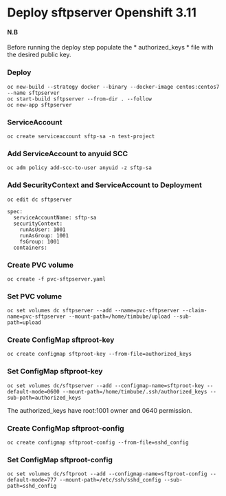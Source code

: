# Deploy sftpserver Openshift 3.11

#### N.B

Before running the deploy step populate the * authorized_keys * file with the desired public key.

### Deploy
```
oc new-build --strategy docker --binary --docker-image centos:centos7 --name sftpserver
oc start-build sftpserver --from-dir . --follow
oc new-app sftpserver
```

### ServiceAccount
```
oc create serviceaccount sftp-sa -n test-project
```

### Add ServiceAccount to anyuid SCC
```
oc adm policy add-scc-to-user anyuid -z sftp-sa
```

### Add SecurityContext and ServiceAccount to Deployment
```
oc edit dc sftpserver

spec:
  serviceAccountName: sftp-sa
  securityContext:
    runAsUser: 1001
    runAsGroup: 1001
    fsGroup: 1001
  containers:
```
### Create PVC volume
```
oc create -f pvc-sftpserver.yaml
```

### Set PVC volume
```
oc set volumes dc sftpserver --add --name=pvc-sftpserver --claim-name=pvc-sftpserver --mount-path=/home/timbube/upload --sub-path=upload
```

### Create ConfigMap sftproot-key
```
oc create configmap sftproot-key --from-file=authorized_keys
```

### Set ConfigMap sftproot-key
```
oc set volumes dc/sftpserver --add --configmap-name=sftproot-key --default-mode=0600 --mount-path=/home/timbube/.ssh/authorized_keys --sub-path=authorized_keys
```
The authorized_keys have root:1001 owner and 0640 permission.

### Create ConfigMap sftproot-config
```
oc create configmap sftproot-config --from-file=sshd_config
```

### Set ConfigMap sftproot-config
```
oc set volumes dc/sftproot --add --configmap-name=sftproot-config --default-mode=777 --mount-path=/etc/ssh/sshd_config --sub-path=sshd_config
```

